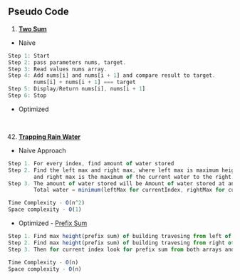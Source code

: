  ## Pseudo Code
 
 1. [**Two Sum**](#twosum)

   * Naive
```jsx
Step 1: Start
Step 2: pass parameters nums, target.
Step 3: Read values nums array.
Step 4: Add nums[i] and nums[i + 1] and compare result to target.
        nums[i] + nums[i + 1] === target
Step 5: Display/Return nums[i], nums[i + 1]
Step 6: Stop
```

   * Optimized
  
<br>


42. [**Trapping Rain Water**](#trappingrainwater)

   * Naive Approach
```jsx
Step 1. For every index, find amount of water stored
Step 2. Find the left max and right max, where left max is maximum height of the current water to the left,
        and right max is the maximum of the current water to the right
Step 3. The amount of water stored will be Amount of water stored at any index
        Total water = minimum(leftMax for currentIndex, rightMax for currentIndex) - height at currentIndex.

Time Complexity - O(n^2)
Space complexity - O(1)
```

   * Optimized - [Prefix Sum]()

```jsx
Step 1. Find max height(prefix sum) of building travesing from left of array
Step 2. Find max height(prefix sum) of building travesing from right of array.
Step 3. Then for current index look for prefix sum from both arrays and find the amount of water stored at that point.

Time Complexity - O(n)
Space complexity - O(n)
```






